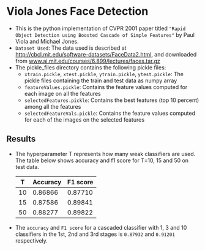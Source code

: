 # Viola Jones Face Detection
- This is the python implementation of CVPR 2001 paper titled `"Rapid Object Detection using Boosted Cascade of Simple Features"` by Paul Viola and Michael Jones.
- `Dataset Used`: The data used is described at http://cbcl.mit.edu/software-datasets/FaceData2.html, and downloaded from www.ai.mit.edu/courses/6.899/lectures/faces.tar.gz
- The pickle_files directory contains the following pickle files:
    - `xtrain.pickle`, `xtest.pickle`, `ytrain.pickle`, `ytest.pickle`: The pickle files containing the train and test data as numpy array
    - `featureValues.pickle`: Contains the feature values computed for each image on all the features
    - `selectedFeatures.pickle`: Contains the best features (top 10 percent) among all the features
    - `selectedFeatureVals.pickle`: Contains the feature values computed for each of the images on the selected features

## Results
- The hyperparameter T represents how many weak classifiers are used. The table below shows accuracy and f1 score for T=10, 15 and 50 on test data.

    | T | Accuracy | F1 score |
    | ------ | ------ | ------ | 
    | 10 | 0.86866 | 0.87710 |
    | 15 | 0.87586 | 0.89841 |
    | 50 | 0.88277 | 0.89822 |

- The `accuracy` and `F1 score` for a cascaded classifier with 1, 3 and 10 classifiers in the 1st, 2nd and 3rd stages is `0.87932` and `0.91201` respectively.
